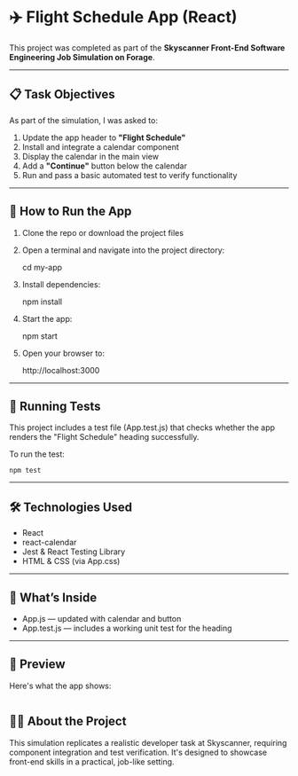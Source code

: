 # ✈️ Flight Schedule App (React)

This project was completed as part of the **Skyscanner Front-End Software Engineering Job Simulation on Forage**.

---

## 📋 Task Objectives

As part of the simulation, I was asked to:

1. Update the app header to **"Flight Schedule"**
2. Install and integrate a calendar component
3. Display the calendar in the main view
4. Add a **"Continue"** button below the calendar
5. Run and pass a basic automated test to verify functionality

---

## 🚀 How to Run the App

1. Clone the repo or download the project files
2. Open a terminal and navigate into the project directory:

   cd my-app

3. Install dependencies:

   npm install

4. Start the app:

   npm start

5. Open your browser to:

   http://localhost:3000

---

## 🧪 Running Tests

This project includes a test file (App.test.js) that checks whether the app renders the "Flight Schedule" heading successfully.

To run the test:

    npm test

---

## 🛠️ Technologies Used

- React
- react-calendar
- Jest & React Testing Library
- HTML & CSS (via App.css)

---

## 📄 What’s Inside

- App.js — updated with calendar and button
- App.test.js — includes a working unit test for the heading

---

## 📸 Preview

Here's what the app shows:

<img src="">

## 👨‍💻 About the Project

This simulation replicates a realistic developer task at Skyscanner, requiring component integration and test verification. It's designed to showcase front-end skills in a practical, job-like setting.
